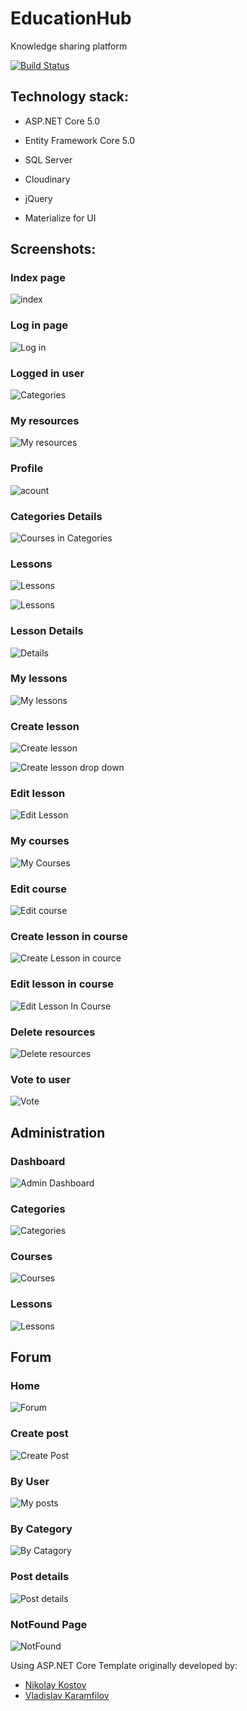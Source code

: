 # EducationHub
Knowledge sharing platform

[![Build Status](https://dev.azure.com/vasilmitovv/EducationHub/_apis/build/status/mitovV.EducationHub?branchName=main)](https://dev.azure.com/vasilmitovv/EducationHub/_build/latest?definitionId=4&branchName=main)

## Technology stack:

- ASP.NET Core 5.0

- Entity Framework Core 5.0

- SQL Server

- Cloudinary

- jQuery

- Materialize for UI

## Screenshots:

### Index page

![index](https://github.com/mitovV/EducationHub/assets/43573153/5bd8b62b-1b26-4589-b18b-5301645836d6)

### Log in page

![Log in](https://github.com/mitovV/EducationHub/assets/43573153/f1d38718-80e1-4f01-9486-3dec5b387d40)

### Logged in user

![Categories](https://github.com/mitovV/EducationHub/assets/43573153/6a52ffbc-2ec2-45f9-b88e-d6ad3934a422)

### My resources

![My resources](https://github.com/mitovV/EducationHub/assets/43573153/1dd33b13-0a95-41e1-ba7c-142e6c4db205)

### Profile

![acount](https://github.com/mitovV/EducationHub/assets/43573153/46b1837b-4817-4a35-8567-3504935f3fda)

### Categories Details

![Courses in Categories](https://github.com/mitovV/EducationHub/assets/43573153/9da1819a-442a-4970-9265-72fb5148be3e)

### Lessons

![Lessons](https://github.com/mitovV/EducationHub/assets/43573153/05a7520f-a68f-41ec-8fd4-2a529645df18)

![Lessons](https://github.com/mitovV/EducationHub/assets/43573153/907d7c45-4598-491d-b74c-dff755de4554)

### Lesson Details

![Details](https://github.com/mitovV/EducationHub/assets/43573153/d5d47620-9ccc-42e5-af03-8a9a05f1def4)

### My lessons

![My lessons](https://github.com/mitovV/EducationHub/assets/43573153/76ea7284-1ddb-4325-bf8d-8e5092421b0f)

### Create lesson

![Create lesson ](https://github.com/mitovV/EducationHub/assets/43573153/3c08740e-d161-4839-b7c7-ea714e850fb6)

![Create lesson  drop down](https://github.com/mitovV/EducationHub/assets/43573153/80334981-3fba-4221-85da-e7b38b11b599)

### Edit lesson

![Edit Lesson](https://github.com/mitovV/EducationHub/assets/43573153/0f9fb786-b42e-422d-b311-ab40ea273291)

### My courses

![My Courses](https://github.com/mitovV/EducationHub/assets/43573153/b7a7fd60-40e3-40fa-a7b4-36ff8e479074)

### Edit course

![Edit course](https://github.com/mitovV/EducationHub/assets/43573153/6e2b0946-17de-41b7-b5d6-117e240705de)

### Create lesson in course

![Create Lesson in cource](https://github.com/mitovV/EducationHub/assets/43573153/d76589f1-c364-48fc-8c41-00a25989385c)

### Edit lesson in course

![Edit Lesson In Course](https://github.com/mitovV/EducationHub/assets/43573153/2a3d0e84-bc59-4419-b01c-352e245e4820)

### Delete resources

![Delete resources ](https://github.com/mitovV/EducationHub/assets/43573153/00f3d579-1c03-48ca-96a3-ebab3115c2f9)

### Vote to user

![Vote](https://github.com/mitovV/EducationHub/assets/43573153/6155ede6-abcc-49db-8f96-81932673394d)

## Administration

### Dashboard

![Admin Dashboard](https://github.com/mitovV/EducationHub/assets/43573153/e3ff2f65-6ba9-4ab9-80a3-71c87c8baca2)

### Categories

![Categories](https://github.com/mitovV/EducationHub/assets/43573153/5e35680d-bb75-440e-ae57-1a9b9bbb2ca6)

### Courses

![Courses](https://github.com/mitovV/EducationHub/assets/43573153/197973d4-3269-4b1d-9562-f120fa749b85)

### Lessons

![Lessons](https://github.com/mitovV/EducationHub/assets/43573153/d93a3c55-81a6-473b-9757-d773cbb020a0)

## Forum

### Home

![Forum](https://github.com/mitovV/EducationHub/assets/43573153/3cb89d50-4f7e-4171-a555-3c0a0e28edaf)

### Create post

![Create Post ](https://github.com/mitovV/EducationHub/assets/43573153/7804ed8e-73bc-4d4c-bd28-5c96292d1c49)

### By User

![My posts](https://github.com/mitovV/EducationHub/assets/43573153/c9ab7489-63e1-4dd6-ba30-43feb54adcb6)

### By Category

![By Catagory](https://github.com/mitovV/EducationHub/assets/43573153/d7c96ca4-5ad5-4a78-8e48-4e279a1f1afd)

### Post details

![Post details](https://github.com/mitovV/EducationHub/assets/43573153/a752278f-4480-4a06-9de4-577dcfe89a47)

### NotFound Page

![NotFound](https://github.com/mitovV/EducationHub/assets/43573153/de317344-adea-43fd-ae43-64148b593684)


 Using ASP.NET Core Template originally developed by:
- [Nikolay Kostov](https://github.com/NikolayIT)
- [Vladislav Karamfilov](https://github.com/vladislav-karamfilov)
